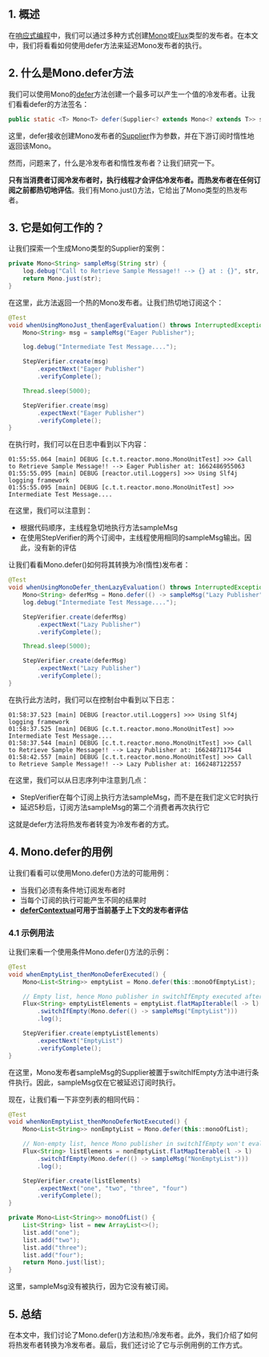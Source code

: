 ## 1. 概述

在[响应式编程](https://www.baeldung.com/reactor-core)中，我们可以通过多种方式创建[Mono](https://projectreactor.io/docs/core/release/api/reactor/core/publisher/Mono.html)或[Flux](https://projectreactor.io/docs/core/release/api/reactor/core/publisher/Flux.html)类型的发布者。在本文中，我们将看看如何使用defer方法来延迟Mono发布者的执行。

## 2. 什么是Mono.defer方法

我们可以使用Mono的[defer](https://projectreactor.io/docs/core/release/api/reactor/core/publisher/Mono.html#defer-java.util.function.Supplier-)方法创建一个最多可以产生一个值的冷发布者。让我们看看defer的方法签名：

```java
public static <T> Mono<T> defer(Supplier<? extends Mono<? extends T>> supplier)
```

这里，defer接收创建Mono发布者的[Supplier](https://docs.oracle.com/en/java/javase/11/docs/api/java.base/java/util/function/Supplier.html)作为参数，并在下游订阅时惰性地返回该Mono。

然而，问题来了，什么是冷发布者和惰性发布者？让我们研究一下。

**只有当消费者订阅冷发布者时，执行线程才会评估冷发布者。而热发布者在任何订阅之前都热切地评估**。我们有Mono.just()方法，它给出了Mono类型的热发布者。

## 3. 它是如何工作的？

让我们探索一个生成Mono类型的Supplier的案例：

```java
private Mono<String> sampleMsg(String str) {
    log.debug("Call to Retrieve Sample Message!! --> {} at : {}", str, System.currentTimeMillis());
    return Mono.just(str);
}
```

在这里，此方法返回一个热的Mono发布者。让我们热切地订阅这个：

```java
@Test
void whenUsingMonoJust_thenEagerEvaluation() throws InterruptedException {
    Mono<String> msg = sampleMsg("Eager Publisher");

    log.debug("Intermediate Test Message....");

    StepVerifier.create(msg)
        .expectNext("Eager Publisher")
        .verifyComplete();

    Thread.sleep(5000);

    StepVerifier.create(msg)
        .expectNext("Eager Publisher")
        .verifyComplete();
}
```

在执行时，我们可以在日志中看到以下内容：

```shell
01:55:55.064 [main] DEBUG [c.t.t.reactor.mono.MonoUnitTest] >>> Call to Retrieve Sample Message!! --> Eager Publisher at: 1662486955063 
01:55:55.095 [main] DEBUG [reactor.util.Loggers] >>> Using Slf4j logging framework 
01:55:55.095 [main] DEBUG [c.t.t.reactor.mono.MonoUnitTest] >>> Intermediate Test Message....
```

在这里，我们可以注意到：

+ 根据代码顺序，主线程急切地执行方法sampleMsg
+ 在使用StepVerifier的两个订阅中，主线程使用相同的sampleMsg输出。因此，没有新的评估

让我们看看Mono.defer()如何将其转换为冷(惰性)发布者：

```java 
@Test
void whenUsingMonoDefer_thenLazyEvaluation() throws InterruptedException {
    Mono<String> deferMsg = Mono.defer(() -> sampleMsg("Lazy Publisher"));
    log.debug("Intermediate Test Message....");

    StepVerifier.create(deferMsg)
        .expectNext("Lazy Publisher")
        .verifyComplete();

    Thread.sleep(5000);

    StepVerifier.create(deferMsg)
        .expectNext("Lazy Publisher")
        .verifyComplete();
}
```

在执行此方法时，我们可以在控制台中看到以下日志：

```shell
01:58:37.523 [main] DEBUG [reactor.util.Loggers] >>> Using Slf4j logging framework 
01:58:37.525 [main] DEBUG [c.t.t.reactor.mono.MonoUnitTest] >>> Intermediate Test Message.... 
01:58:37.544 [main] DEBUG [c.t.t.reactor.mono.MonoUnitTest] >>> Call to Retrieve Sample Message!! --> Lazy Publisher at: 1662487117544 
01:58:42.557 [main] DEBUG [c.t.t.reactor.mono.MonoUnitTest] >>> Call to Retrieve Sample Message!! --> Lazy Publisher at: 1662487122557 
```

在这里，我们可以从日志序列中注意到几点：

+ StepVerifier在每个订阅上执行方法sampleMsg，而不是在我们定义它时执行
+ 延迟5秒后，订阅方法sampleMsg的第二个消费者再次执行它

这就是defer方法将热发布者转变为冷发布者的方式。

## 4. Mono.defer的用例

让我们看看可以使用Mono.defer()方法的可能用例：

+ 当我们必须有条件地订阅发布者时
+ 当每个订阅的执行可能产生不同的结果时
+ **[deferContextual](https://projectreactor.io/docs/core/release/api/reactor/core/publisher/Mono.html#deferContextual-java.util.function.Function-)可用于当前基于上下文的发布者评估**

### 4.1 示例用法

让我们来看一个使用条件Mono.defer()方法的示例：

```java
@Test
void whenEmptyList_thenMonoDeferExecuted() {
    Mono<List<String>> emptyList = Mono.defer(this::monoOfEmptyList);

    // Empty list, hence Mono publisher in switchIfEmpty executed after condition evaluation ...
    Flux<String> emptyListElements = emptyList.flatMapIterable(l -> l)
        .switchIfEmpty(Mono.defer(() -> sampleMsg("EmptyList")))
        .log();

    StepVerifier.create(emptyListElements)
        .expectNext("EmptyList")
        .verifyComplete();
}
```

在这里，Mono发布者sampleMsg的Supplier被置于switchIfEmpty方法中进行条件执行。因此，sampleMsg仅在它被延迟订阅时执行。

现在，让我们看一下非空列表的相同代码：

```java
@Test
void whenNonEmptyList_thenMonoDeferNotExecuted() {
    Mono<List<String>> nonEmptyList = Mono.defer(this::monoOfList);

    // Non-empty list, hence Mono publisher in switchIfEmpty won't evaluated ...
    Flux<String> listElements = nonEmptyList.flatMapIterable(l -> l)
        .switchIfEmpty(Mono.defer(() -> sampleMsg("NonEmptyList")))
        .log();

    StepVerifier.create(listElements)
        .expectNext("one", "two", "three", "four")
        .verifyComplete();
}

private Mono<List<String>> monoOfList() {
    List<String> list = new ArrayList<>();
    list.add("one");
    list.add("two");
    list.add("three");
    list.add("four");
    return Mono.just(list);
}
```

这里，sampleMsg没有被执行，因为它没有被订阅。

## 5. 总结

在本文中，我们讨论了Mono.defer()方法和热/冷发布者。此外，我们介绍了如何将热发布者转换为冷发布者。最后，我们还讨论了它与示例用例的工作方式。